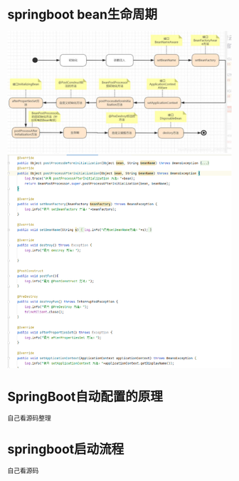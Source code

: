 # springboot bean生命周期
![bean生命周期](./1680164616863.jpg)
![bean生命周期代码](./1680164680863.jpg)

# SpringBoot自动配置的原理
自己看源码整理

# springboot启动流程
自己看源码

